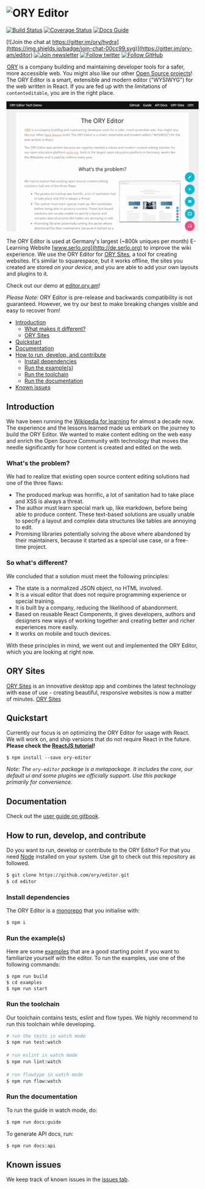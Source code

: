 # ![ORY Editor](docs/images/ory-editor-github.jpg)

[![Build Status](https://travis-ci.org/ory/editor.svg)](https://travis-ci.org/ory/editor)
[![Coverage Status](https://coveralls.io/repos/github/ory-am/editor/badge.svg?branch=master)](https://coveralls.io/github/ory/editor?branch=master)
[![Docs Guide](https://img.shields.io/badge/docs-guide-blue.svg)](https://ory.gitbooks.io/editor/content/)

[![Join the chat at https://gitter.im/ory/hydra](https://img.shields.io/badge/join-chat-00cc99.svg)](https://gitter.im/ory-am/editor)
[![Join newsletter](https://img.shields.io/badge/join-newsletter-00cc99.svg)](http://eepurl.com/bKT3N9)
[![Follow twitter](https://img.shields.io/badge/follow-twitter-00cc99.svg)](https://twitter.com/_aeneasr)
[![Follow GitHub](https://img.shields.io/badge/follow-github-00cc99.svg)](https://github.com/arekkas)

[ ORY](https://www.ory.am) is a company building and maintaining developer tools for a safer, more accessible web. You
might also like our other [Open Source projects](https://github.com/ory)! The ORY Editor is a smart, extensible and
modern editor ("WYSIWYG") for the web written in React. If you are fed up with the limitations of `contenteditable`, you
are in the right place.

<img alt="ORY Editor demo" src="docs/images/quick-example.gif">

The ORY Editor is used at Germany's largest (~800k uniques per month) E-Learning Website
[www.serlo.org](http://de.serlo.org) to improve the wiki experience. We use the ORY Editor for
[ORY Sites](https://www.ory.am/sites), a tool for creating websites. It's similar to squarespace, but it works
offline, the sites you created are stored *on your device*, and you are able to add your own layouts and plugins to it.

Check out our demo at [editor.ory.am](http://editor.ory.am/)!

*Please Note:* ORY Editor is pre-release and backwards compatibility is not guaranteed. However, we try our best to make
breaking changes visible and easy to recover from!

<!-- START doctoc generated TOC please keep comment here to allow auto update -->
<!-- DON'T EDIT THIS SECTION, INSTEAD RE-RUN doctoc TO UPDATE -->

- [Introduction](#introduction)
  - [What makes it different?](#what-makes-it-different)
  - [ORY Sites](#ory-sites)
- [Quickstart](#quickstart)
- [Documentation](#documentation)
- [How to run, develop, and contribute](#how-to-run-develop-and-contribute)
  - [Install dependencies](#install-dependencies)
  - [Run the example(s)](#run-the-examples)
  - [Run the toolchain](#run-the-toolchain)
  - [Run the documentation](#run-the-documentation)
- [Known issues](#known-issues)

<!-- END doctoc generated TOC please keep comment here to allow auto update -->

## Introduction

We have been running the [Wikipedia for learning](https://de.serlo.org) for almost a decade now.
The experience and the lessons learned made us embark on the journey to build the ORY Editor.
We wanted to make content editing on the web easy and enrich the Open Source Community with technology that moves
the needle significantly for how content is created and edited on the web.

### What's the problem?

We had to realize that existing open source content editing solutions had one of the three flaws:

* The produced markup was horrific, a lot of sanitation had to take place and XSS is always a threat.
* The author must learn special mark up, like markdown, before being able to produce content. These text-based solutions are usually unable to specify a layout and complex data structures like tables are annoying to edit.
* Promising libraries potentially solving the above where abandoned by their maintainers, because it started as a special use case, or a free-time project.

### So what's different?

We concluded that a solution must meet the following principles:

* The state is a normalized JSON object, no HTML involved.
* It is a visual editor that does not require programming experience or special training.
* It is built by a company, reducing the likelihood of abandonment.
* Based on reusable React Components, it gives developers, authors and designers new ways of working together and creating better and richer experiences more easily.
* It works on mobile and touch devices.

With these principles in mind, we went out and implemented the ORY Editor, which you are looking at right now.

## ORY Sites

[ORY Sites](http://www.ory.am/sites/) is an innovative desktop app and combines the latest technology with ease of use - creating beautiful,
responsive websites is now a matter of minutes. [ORY Sites](http://www.ory.am/sites/)

## Quickstart

Currently our focus is on optimizing the ORY Editor for usage with React. We will work on, and ship versions that do
not require React in the future. **Please check the [ReactJS tutorial](https://ory.gitbooks.io/editor/content/tutorials.html#reactjs-example)!**

```
$ npm install --save ory-editor
```

*Note: The `ory-editor` package is a metapackage. It includes the core, our default ui and some plugins we
officially support. Use this package primarily for convenience.*

## Documentation

Check out the [user guide on gitbook](https://ory.gitbooks.io/editor/content/).

## How to run, develop, and contribute

Do you want to run, develop or contribute to the ORY Editor? For that you need [Node](https://nodejs.org) installed on
your system. Use git to check out this repository as followed.

```bash
$ git clone https://github.com/ory/editor.git
$ cd editor
```

### Install dependencies

The ORY Editor is a [monorepo](https://github.com/babel/babel/blob/master/doc/design/monorepo.md) that you initialise with:

```bash
$ npm i
```

### Run the example(s)

Here are some [examples](examples/) that are a good starting point if you want to familiarize yourself with the editor.
To run the examples, use one of the following commands:

```
$ npm run build
$ cd examples
$ npm run start
```

### Run the toolchain

Our toolchain contains tests, eslint and flow types. We highly recommend to run this toolchain while developing.

```bash
# run the tests in watch mode
$ npm run test:watch

# run eslint in watch mode
$ npm run lint:watch

# run flowtype in watch mode
$ npm run flow:watch
```

### Run the documentation

To run the guide in watch mode, do:

```bash
$ npm run docs:guide
```

To generate API docs, run:

```bash
$ npm run docs:api
```

## Known issues

We keep track of known issues in the [issues tab](https://github.com/ory/editor/issues?q=is%3Aopen+is%3Aissue+label%3Abug).
